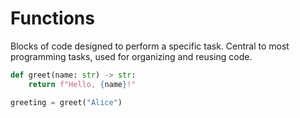 # Functions

Blocks of code designed to perform a specific task.
Central to most programming tasks, used for organizing and reusing code.

```python
def greet(name: str) -> str:
    return f"Hello, {name}!"

greeting = greet("Alice")
```
